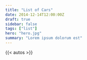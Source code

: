 ```yaml
---
title: "List of Cars"
date: 2014-12-14T12:00:00Z
draft: true
sidebar: false
tags: ["list"]
hero: "hero.jpg"
summary: "Lorem ipsum dolorum est"
---
```


{{< autos >}}